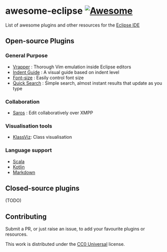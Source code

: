 # awesome-eclipse [![Awesome](https://cdn.rawgit.com/sindresorhus/awesome/d7305f38d29fed78fa85652e3a63e154dd8e8829/media/badge.svg)](https://github.com/sindresorhus/awesome)

List of awesome plugins and other resources for the [Eclipse IDE](https://eclipse.org/)

## Open-source Plugins

### General Purpose
* [Vrapper](https://github.com/vrapper/vrapper) : Thorough Vim emulation inside Eclipse editors
* [Indent Guide](http://sschaef.github.io/IndentGuide/) : A visual guide based on indent level
* [Font-size](https://code.google.com/p/eclipse-fonts/) : Easily control font size
* [Quick Search](https://spring.io/blog/2013/07/11/eclipse-quick-search) : Simple search, almost instant results that update as you type

### Collaboration
* [Saros](http://www.saros-project.org/) : Edit collaboratively over XMPP

### Visualisation tools
* [KlassViz](https://github.com/OpenKieler/klassviz): Class visualisation

### Language support
* [Scala](http://scala-ide.org/)
* [Kotlin](https://github.com/JetBrains/kotlin-eclipse/)
* [Markdown](https://github.com/winterstein/Eclipse-Markdown-Editor-Plugin)

## Closed-source plugins
(TODO)

## Contributing
Submit a PR, or just raise an issue, to add your favourite plugins or resources.

This work is distributed under the [CC0 Universal](https://creativecommons.org/publicdomain/zero/1.0/) license.
